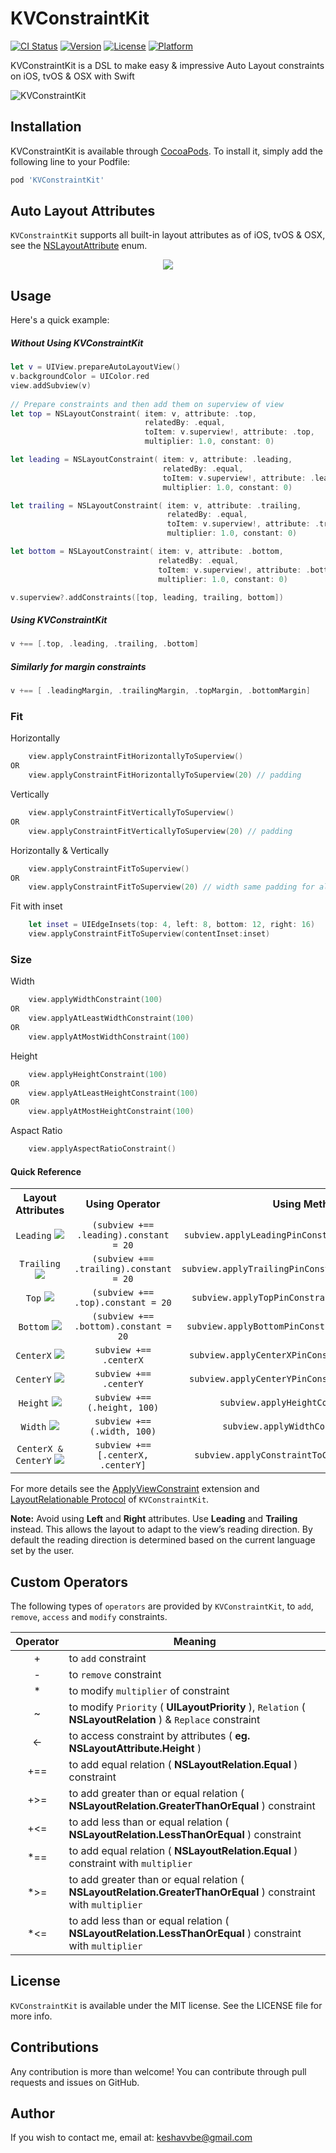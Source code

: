 # KVConstraintKit
[![CI Status](http://img.shields.io/travis/keshavvishwkarma/KVConstraintKit.svg?style=flat)](https://travis-ci.org/keshavvishwkarma/KVConstraintKit)
[![Version](https://img.shields.io/cocoapods/v/KVConstraintKit.svg?style=flat)](http://cocoapods.org/pods/KVConstraintKit)
[![License](https://img.shields.io/cocoapods/l/KVConstraintKit.svg?style=flat)](http://cocoapods.org/pods/KVConstraintKit)
[![Platform](https://img.shields.io/cocoapods/p/KVConstraintKit.svg?style=flat)](http://cocoapods.org/pods/KVConstraintKit)

KVConstraintKit is a DSL to make easy & impressive Auto Layout constraints on iOS, tvOS & OSX with Swift

![KVConstraintKit](https://github.com/keshavvishwkarma/KVConstraintKit/blob/master/Assets/KVConstraintKit.png)
## Installation

KVConstraintKit is available through [CocoaPods](http://cocoapods.org). To install
it, simply add the following line to your Podfile:

```ruby
pod 'KVConstraintKit'
```
## Auto Layout Attributes
`KVConstraintKit` supports all built-in layout attributes as of iOS, tvOS & OSX, see the [NSLayoutAttribute](https://developer.apple.com/reference/uikit/nslayoutattribute) enum.
<p align="center"> <img src="./Assets/ios&tvos_icon.png" /> </p>

## Usage

Here's a quick example:
##### Without Using KVConstraintKit
```swift
let v = UIView.prepareAutoLayoutView()
v.backgroundColor = UIColor.red
view.addSubview(v)
    
// Prepare constraints and then add them on superview of view
let top = NSLayoutConstraint( item: v, attribute: .top,
	                          relatedBy: .equal,
	                          toItem: v.superview!, attribute: .top,
	                          multiplier: 1.0, constant: 0)

let leading = NSLayoutConstraint( item: v, attribute: .leading,
	                              relatedBy: .equal,
	                              toItem: v.superview!, attribute: .leading,
	                              multiplier: 1.0, constant: 0)

let trailing = NSLayoutConstraint( item: v, attribute: .trailing,
	                               relatedBy: .equal,
	                               toItem: v.superview!, attribute: .trailing,
	                               multiplier: 1.0, constant: 0)

let bottom = NSLayoutConstraint( item: v, attribute: .bottom,
	                             relatedBy: .equal,
	                             toItem: v.superview!, attribute: .bottom,
	                             multiplier: 1.0, constant: 0)

v.superview?.addConstraints([top, leading, trailing, bottom])
```

##### Using KVConstraintKit
```swift
v +== [.top, .leading, .trailing, .bottom]
```
##### Similarly for margin constraints
```swift
v +== [ .leadingMargin, .trailingMargin, .topMargin, .bottomMargin]
```

### Fit
Horizontally

```swift
	view.applyConstraintFitHorizontallyToSuperview()
OR
	view.applyConstraintFitHorizontallyToSuperview(20) // padding
```
Vertically

```swift
	view.applyConstraintFitVerticallyToSuperview()
OR
	view.applyConstraintFitVerticallyToSuperview(20) // padding
```
Horizontally & Vertically

```swift
	view.applyConstraintFitToSuperview()
OR
	view.applyConstraintFitToSuperview(20) // width same padding for all edge
```

Fit with inset

```swift
	let inset = UIEdgeInsets(top: 4, left: 8, bottom: 12, right: 16)    
	view.applyConstraintFitToSuperview(contentInset:inset)
```
### Size

Width

```swift
	view.applyWidthConstraint(100)
OR
	view.applyAtLeastWidthConstraint(100)
OR
	view.applyAtMostWidthConstraint(100)
```

Height

```swift
	view.applyHeightConstraint(100)
OR
	view.applyAtLeastHeightConstraint(100)
OR
	view.applyAtMostHeightConstraint(100)
```

Aspact Ratio

```swift
	view.applyAspectRatioConstraint()
```

#### Quick Reference

<table style="width:100%">
<tr style="text-align: center"> 
<!--    <th width="20%" > Layout Attributes width Sketch </th> --> 
<th width="20%" align=center valign=middle> Layout Attributes </th>
<th width="40%" align=center valign=middle> Using Operator    </th>
<th width="40%" align=center valign=middle> Using Method      </th>
</tr>

<tr style="text-align: center">
<td width="20%" align=center valign=middle> <code>Leading</code> <img src="./Assets/leading_pin.png"/> </td>
<td width="40%" align=center valign=middle> <code>(subview +== .leading).constant = 20</code> </td>
<td width="40%" align=center valign=middle> <code>subview.applyLeadingPinConstraintToSuperview(20)</code> </td>
</tr>

<tr style="text-align: center">
<td width="20%" align=center valign=middle> <code>Trailing</code> <img src="./Assets/trailing_pin.png"/> </td>
<td width="40%" align=center valign=middle> <code>(subview +== .trailing).constant = 20</code> </td>
<td width="40%" align=center valign=middle> <code>subview.applyTrailingPinConstraintToSuperview(20)</code> </td>
</tr>

<tr style="text-align: center">
<td width="20%" align=center valign=middle> <code>Top</code> <img src="./Assets/top_pin.png"/> </td>
<td width="40%" align=center valign=middle> <code>(subview +== .top).constant = 20</code> </td>
<td width="40%" align=center valign=middle> <code>subview.applyTopPinConstraintToSuperview(20) </code> </td>
</tr>

<tr style="text-align: center">
<td width="20%" align=center valign=middle> <code>Bottom</code> <img src="./Assets/bottom_pin.png"/> </td>
<td width="40%" align=center valign=middle> <code>(subview +== .bottom).constant = 20</code> </td>
<td width="40%" align=center valign=middle> <code>subview.applyBottomPinConstraintToSuperview(20)</code> </td>
</tr>

<tr style="text-align: center">
<td width="20%" align=center valign=middle> <code>CenterX</code> <img src="./Assets/center_x.png"/> </td>
<td width="40%" align=center valign=middle> <code>subview +== .centerX</code> </td>
<td width="40%" align=center valign=middle> <code>subview.applyCenterXPinConstraintToSuperview()</code> </td>
</tr>

<tr style="text-align: center">
<td width="20%" align=center valign=middle> <code>CenterY</code> <img src="./Assets/center_y.png"/> </td>
<td width="40%" align=center valign=middle> <code>subview +== .centerY</code> </td>
<td width="40%" align=center valign=middle> <code>subview.applyCenterYPinConstraintToSuperview()</code> </td>
</tr>

<tr style="text-align: center">
<td width="20%" align=center valign=middle> <code>Height</code> <img src="./Assets/height.png"/> </td>
<td width="40%" align=center valign=middle> <code>subview +== (.height, 100)</code> </td>
<td width="40%" align=center valign=middle> <code>subview.applyHeightConstraint(100)</code> </td>
</tr>

<tr style="text-align: center">
<td width="20%" align=center valign=middle> <code>Width</code> <img src="./Assets/width.png"/> </td>
<td width="40%" align=center valign=middle> <code>subview +== (.width, 100)</code> </td>
<td width="40%" align=center valign=middle> <code>subview.applyWidthConstraint(100)</code> </td>
</tr>

<tr style="text-align: center">
<td width="20%" align=center valign=middle> <code>CenterX & CenterY</code> <img src="./Assets/center_xy.png"/> </td>
<td width="40%" align=center valign=middle> <code>subview +== [.centerX, .centerY]</code> </td>
<td width="40%" align=center valign=middle> <code>subview.applyConstraintToCenterInSuperview()</code> </td>
</tr>

</table>

For more details see the [ApplyViewConstraint](./KVConstraintKit/ApplyViewConstraint.swift) extension and [LayoutRelationable Protocol](./KVConstraintKit/KVConstraintKitProtocol.swift) of `KVConstraintKit`.

**Note:** Avoid using **Left** and **Right** attributes. Use **Leading** and **Trailing** instead. This allows the layout to adapt to the view’s reading direction. By default the reading direction is determined based on the current language set by the user.

## Custom Operators
The following types of `operators` are provided by `KVConstraintKit`, to `add`, `remove`, `access` and `modify` constraints.

| Operator | Meaning |
| :--------: |-------|
|  +  | to `add` constraint |
|  -  | to `remove` constraint |
|  *  | to modify `multiplier` of constraint |
|  ~  | to modify `Priority` ( **UILayoutPriority** ), `Relation` ( **NSLayoutRelation** ) & `Replace` constraint|
| <-  | to access constraint by attributes ( **eg. NSLayoutAttribute.Height** ) |
| +== | to add equal relation ( **NSLayoutRelation.Equal** ) constraint |
| +>= | to add greater than or equal relation ( **NSLayoutRelation.GreaterThanOrEqual** ) constraint |
| +<= | to add less than or equal relation ( **NSLayoutRelation.LessThanOrEqual** ) constraint |
| *== | to add equal relation ( **NSLayoutRelation.Equal** ) constraint with `multiplier` |
| *>= | to add greater than or equal relation ( **NSLayoutRelation.GreaterThanOrEqual** ) constraint with `multiplier` |
| *<= | to add less than or equal relation ( **NSLayoutRelation.LessThanOrEqual** ) constraint with `multiplier` |

## License

`KVConstraintKit` is available under the MIT license. See the LICENSE file for more info.

## Contributions

Any contribution is more than welcome! You can contribute through pull requests and issues on GitHub.

## Author

If you wish to contact me, email at: keshavvbe@gmail.com
